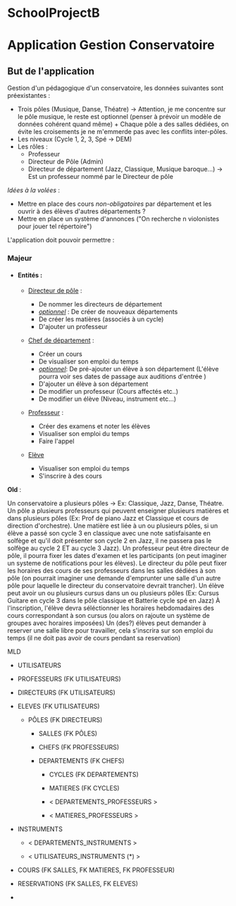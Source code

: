 # SchoolProjectB

# Application Gestion Conservatoire

## But de l'application

Gestion d'un pédagogique d'un conservatoire, les données suivantes sont préexistantes :

- Trois pôles (Musique, Danse, Théatre) -> Attention, je me concentre sur le pôle musique, le reste est optionnel (penser à prévoir un modèle de données cohérent quand même) + Chaque pôle a des salles dédiées, on évite les croisements je ne m'emmerde pas avec les conflits inter-pôles.
- Les niveaux (Cycle 1, 2, 3, Spé -> DEM)
- Les rôles :
  - Professeur
  - Directeur de Pôle (Admin)
  - Directeur de département (Jazz, Classique, Musique baroque...) -> Est un professeur nommé par le Directeur de pôle

*Idées à la volées* :

- Mettre en place des cours *non-obligatoires* par département et les ouvrir à des élèves d'autres départements ?
- Mettre en place un système d'annonces ("On recherche n violonistes pour jouer tel répertoire")

L'application doit pouvoir permettre :

### Majeur

- #### Entités :
  
  - <u>Directeur de pôle</u> :
    
    - De nommer les directeurs de département
    - <u>*optionnel*</u> : De créer de nouveaux départements
    - De créer les matières (associés à un cycle)
    - D'ajouter un professeur
  
  - <u>Chef de département</u> :
    
    - Créer un cours 
    - De visualiser son emploi du temps
    - <u>*optionnel*</u>: De pré-ajouter un élève à son département (L'élève pourra voir ses dates de passage aux auditions d'entrée )
    - D'ajouter un élève à son département
    - De modifier un professeur (Cours affectés etc..)
    - De modifier un élève (Niveau, instrument etc...)
  
  - <u>Professeur</u> :
    
    - Créer des examens et noter les élèves
    - Visualiser son emploi du temps
    - Faire l'appel
  
  - <u>Elève</u>
    
    - Visualiser son emploi du temps
    - S'inscrire à des cours

**Old** :

Un conservatoire a plusieurs pôles -> Ex: Classique,  Jazz, Danse, Théatre. Un pôle a plusieurs professeurs qui peuvent  enseigner plusieurs matières et dans plusieurs pôles (Ex: Prof de piano Jazz et Classique et cours de direction d'orchestre). Une matière est  liée à un ou plusieurs pôles, si un élève a passé son cycle 3 en classique avec une note satisfaisante en solfège et qu'il doit présenter son cycle 2 en Jazz, il ne passera pas le solfège au cycle 2 ET au  cycle 3 Jazz). Un professeur peut être directeur de pôle, il pourra fixer les dates d'examen et les participants (on peut imaginer un systeme de  notifications pour les élèves). Le directeur du pôle peut fixer les horaires des cours de ses professeurs dans les salles dédiées à son pôle (on pourrait imaginer une demande d'emprunter une salle d'un autre pôle pour laquelle le  directeur du conservatoire devrait trancher). Un élève peut avoir un ou plusieurs cursus dans un ou plusieurs pôles  (Ex: Cursus Guitare en cycle 3 dans le pôle classique et Batterie cycle spé en Jazz) À l'inscription, l'élève devra séléctionner les horaires hebdomadaires  des cours correspondant à son cursus (ou alors on rajoute un système de  groupes avec horaires imposées) Un (des?) élèves peut demander à reserver une salle libre pour  travailler, cela s'inscrira sur son emploi du temps (il ne doit pas avoir de cours pendant sa reservation)

MLD

- UTILISATEURS

- PROFESSEURS (FK UTILISATEURS)

- DIRECTEURS (FK UTILISATEURS)

- ELEVES (FK UTILISATEURS)
  
  - PÔLES (FK DIRECTEURS)
    
    - SALLES (FK PÔLES)
    
    - CHEFS (FK PROFESSEURS)
    
    - DEPARTEMENTS (FK CHEFS)
      
      - CYCLES (FK DEPARTEMENTS)
      
      - MATIERES (FK CYCLES)
      
      - < DEPARTEMENTS_PROFESSEURS >
      
      - < MATIERES_PROFESSEURS >

- INSTRUMENTS
  
  - < DEPARTEMENTS_INSTRUMENTS >
  
  - < UTILISATEURS_INSTRUMENTS (*) >

- COURS (FK SALLES, FK MATIERES, FK PROFESSEUR)

- RESERVATIONS (FK SALLES, FK ELEVES)

- 
